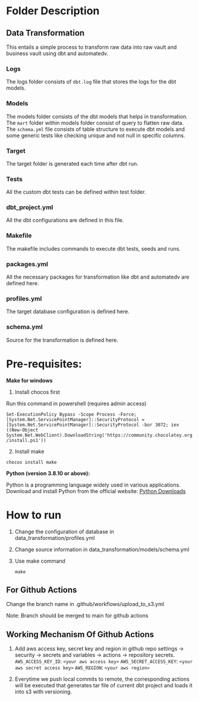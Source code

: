 
# Folder Description
## Data Transformation
This entails a simple process to transform raw data into raw vault and business vault using dbt and automatedv.


### Logs
The logs folder consists of ```dbt.log``` file that stores the logs for the dbt models.


### Models
The models folder consists of the dbt models that helps in transformation. The ```mart``` folder within models folder consist of query to flatten raw data. The ```schema.yml``` file consists of table structure to execute dbt models and some generic tests like checking unique and not null in specific columns.


### Target
The target folder is generated each time after dbt run.


### Tests
All the custom dbt tests can be defined within test folder.


### dbt_project.yml
All the dbt configurations are defined in this file.


### Makefile
The makefile includes commands to execute dbt tests, seeds and runs.


### packages.yml
All the necessary packages for transformation like dbt and automatedv are defined here.


### profiles.yml
The target database configuration is defined here.


### schema.yml
Source for the transformation is defined here.


# Pre-requisites:

 

**Make for windows**
  1. Install chocos first 

  Run this command in powershell (requires admin access)

  `Set-ExecutionPolicy Bypass -Scope Process -Force; [System.Net.ServicePointManager]::SecurityProtocol = [System.Net.ServicePointManager]::SecurityProtocol -bor 3072; iex ((New-Object System.Net.WebClient).DownloadString('https://community.chocolatey.org/install.ps1'))`

  2. Install make

  `chocos install make`

**Python (version 3.8.10 or above):**

Python is a programming language widely used in various applications.</br>
Download and install Python from the official website: [Python Downloads](https://www.python.org/downloads/)
  
# How to run

1. Change the configuration of database in data_transformation/profiles.yml
2. Change source information in data_transformation/models/schema.yml
2. Use make command

    `make`


## For Github Actions

Change the branch name in .github/workflows/upload_to_s3.yml 

Note: Branch should be merged to main for github actions 

## Working Mechanism Of Github Actions

1. Add aws access key, secret key and region in github repo settings -> security -> secrets and variables -> actions -> repository secrets.
`AWS_ACCESS_KEY_ID`: `<your aws access key>`
`AWS_SECRET_ACCESS_KEY`: `<your aws secret access key>`
`AWS_REGION`: `<your aws region>`

2. Everytime we push local commits to remote, the corresponding actions will be executed that generates tar file of current dbt project and loads it into s3 with versioning.
           
